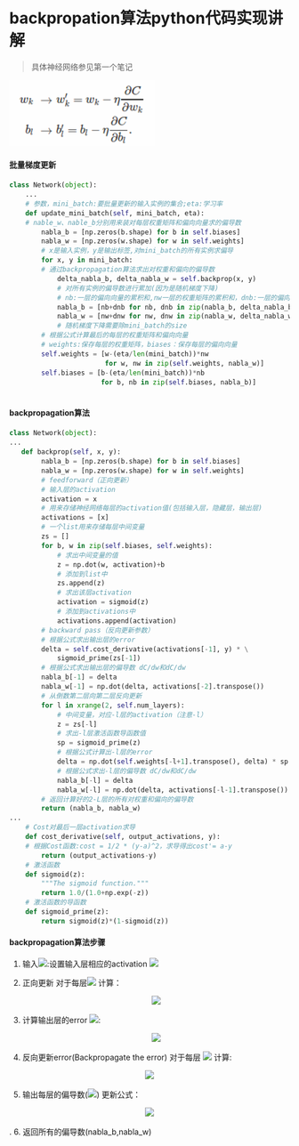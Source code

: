 # backpropation算法python代码实现讲解
  
  
> 具体神经网络参见第一个笔记
  
![](2018-05-13-12-50-58.png )
  
#### 批量梯度更新
  
```python
class Network(object):
    ...
    # 参数，mini_batch:要批量更新的输入实例的集合;eta:学习率
    def update_mini_batch(self, mini_batch, eta):
    # nable_w、nable_b分别用来装对每层权重矩阵和偏向向量求的偏导数
        nabla_b = [np.zeros(b.shape) for b in self.biases]
        nabla_w = [np.zeros(w.shape) for w in self.weights]
        # x是输入实例，y是输出标签,对mini_batch的所有实例求偏导
        for x, y in mini_batch:
        # 通过backpropagation算法求出对权重和偏向的偏导数
            delta_nabla_b, delta_nabla_w = self.backprop(x, y)
            # 对所有实例的偏导数进行累加(因为是随机梯度下降)
            # nb:一层的偏向向量的累积和,nw一层的权重矩阵的累积和，dnb:一层的偏向向量的偏导数，dnw,一层的矩阵矩阵的偏导数
            nabla_b = [nb+dnb for nb, dnb in zip(nabla_b, delta_nabla_b)]
            nabla_w = [nw+dnw for nw, dnw in zip(nabla_w, delta_nabla_w)]
            # 随机梯度下降需要除mini_batch的size
        # 根据公式计算最后的每层的权重矩阵和偏向向量
        # weights:保存每层的权重矩阵，biases：保存每层的偏向向量
        self.weights = [w-(eta/len(mini_batch))*nw 
                        for w, nw in zip(self.weights, nabla_w)]
        self.biases = [b-(eta/len(mini_batch))*nb 
                       for b, nb in zip(self.biases, nabla_b)]
  
```
  
#### backpropagation算法
  
```python
class Network(object):
...
   def backprop(self, x, y):
        nabla_b = [np.zeros(b.shape) for b in self.biases]
        nabla_w = [np.zeros(w.shape) for w in self.weights]
        # feedforward（正向更新）
        # 输入层的activation
        activation = x
        # 用来存储神经网络每层的activation值(包括输入层，隐藏层，输出层)
        activations = [x] 
        # 一个list用来存储每层中间变量
        zs = []
        for b, w in zip(self.biases, self.weights):
            # 求出中间变量的值
            z = np.dot(w, activation)+b
            # 添加到list中
            zs.append(z)
            # 求出该层activation
            activation = sigmoid(z)
            # 添加到activations中
            activations.append(activation)
        # backward pass（反向更新参数）
        # 根据公式求出输出层的error
        delta = self.cost_derivative(activations[-1], y) * \
            sigmoid_prime(zs[-1])
        # 根据公式求出输出层的偏导数 dC/dw和dC/dw
        nabla_b[-1] = delta
        nabla_w[-1] = np.dot(delta, activations[-2].transpose())
        # 从倒数第二层向第二层反向更新
        for l in xrange(2, self.num_layers):
            # 中间变量，对应-l层的activation（注意-l）
            z = zs[-l]
            # 求出-l层激活函数导函数值
            sp = sigmoid_prime(z)
            # 根据公式计算出-l层的error
            delta = np.dot(self.weights[-l+1].transpose(), delta) * sp
            # 根据公式求出-l层的偏导数 dC/dw和dC/dw
            nabla_b[-l] = delta
            nabla_w[-l] = np.dot(delta, activations[-l-1].transpose())
        # 返回计算好的2-L层的所有对权重和偏向的偏导数
        return (nabla_b, nabla_w)
...
    # Cost对最后一层activation求导
    def cost_derivative(self, output_activations, y):
    # 根据Cost函数:cost = 1/2 * (y-a)^2，求导得出cost'= a-y
        return (output_activations-y) 
    # 激活函数
    def sigmoid(z):
        """The sigmoid function."""
        return 1.0/(1.0+np.exp(-z))
    # 激活函数的导函数
    def sigmoid_prime(z):
        return sigmoid(z)*(1-sigmoid(z))
```
  
#### backpropagation算法步骤
  
1. 输入<img src="https://latex.codecogs.com/gif.latex?x"/>:设置输入层相应的activation <img src="https://latex.codecogs.com/gif.latex?a^{1}"/> 
2. 正向更新
    对于每层<img src="https://latex.codecogs.com/gif.latex?l%20=%202,%203,%20&#x5C;ldots,%20L"/> 计算： 
    <p align="center"><img src="https://latex.codecogs.com/gif.latex?z^{l}%20=%20w^l%20a^{l-1}+b^l%20&#x5C;quad%20&#x5C;text{和}&#x5C;quad%20%20a^{l}%20=%20&#x5C;sigma(z^{l})"/></p>  
  
3. 计算输出层的error <img src="https://latex.codecogs.com/gif.latex?&#x5C;delta^L"/>: 
    <p align="center"><img src="https://latex.codecogs.com/gif.latex?&#x5C;delta^{L}=%20&#x5C;nabla_a%20C%20&#x5C;odot%20&#x5C;sigma&#x27;(z^L)"/></p>  
  
4. 反向更新error(Backpropagate the error)
    对于每层 <img src="https://latex.codecogs.com/gif.latex?l%20=%20L-1,%20L-2,&#x5C;ldots,2"/> 计算:
 <p align="center"><img src="https://latex.codecogs.com/gif.latex?&#x5C;delta^{l}%20=%20((w^{l+1})^T%20&#x5C;delta^{l+1})%20&#x5C;odot
%20%20&#x5C;sigma&#x27;(z^{l})"/></p>  
  
5. 输出每层的偏导数(<img src="https://latex.codecogs.com/gif.latex?l%20=%202,%203,&#x5C;ldots,L"/>)
更新公式：
  <p align="center"><img src="https://latex.codecogs.com/gif.latex?&#x5C;frac{&#x5C;partial%20C}{&#x5C;partial%20w^l_{jk}}%20=%20a^{l-1}_k%20&#x5C;delta^l_j%20&#x5C;quad%20&#x5C;text{和}&#x5C;quad%20&#x5C;frac{&#x5C;partial%20C}{&#x5C;partial%20b^l_j}%20=%20&#x5C;delta^l_j"/></p>  
.
6. 返回所有的偏导数(nabla_b,nabla_w)
  